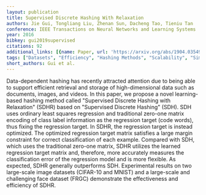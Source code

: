 ```yaml
---
layout: publication
title: Supervised Discrete Hashing With Relaxation
authors: Jie Gui, Tongliang Liu, Zhenan Sun, Dacheng Tao, Tieniu Tan
conference: IEEE Transactions on Neural Networks and Learning Systems
year: 2016
bibkey: gui2019supervised
citations: 92
additional_links: [{name: Paper, url: 'https://arxiv.org/abs/1904.03549'}]
tags: ["Datasets", "Efficiency", "Hashing Methods", "Scalability", "Similarity Search", "Supervised"]
short_authors: Gui et al.
---
```

Data-dependent hashing has recently attracted attention due to being able to
support efficient retrieval and storage of high-dimensional data such as
documents, images, and videos. In this paper, we propose a novel learning-based
hashing method called "Supervised Discrete Hashing with Relaxation" (SDHR)
based on "Supervised Discrete Hashing" (SDH). SDH uses ordinary least squares
regression and traditional zero-one matrix encoding of class label information
as the regression target (code words), thus fixing the regression target. In
SDHR, the regression target is instead optimized. The optimized regression
target matrix satisfies a large margin constraint for correct classification of
each example. Compared with SDH, which uses the traditional zero-one matrix,
SDHR utilizes the learned regression target matrix and, therefore, more
accurately measures the classification error of the regression model and is
more flexible. As expected, SDHR generally outperforms SDH. Experimental
results on two large-scale image datasets (CIFAR-10 and MNIST) and a
large-scale and challenging face dataset (FRGC) demonstrate the effectiveness
and efficiency of SDHR.